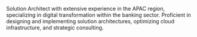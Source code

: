 Solution Architect with extensive experience in the APAC region, specializing in digital transformation within the banking sector. Proficient in designing and implementing solution architectures, optimizing cloud infrastructure, and strategic consulting.
